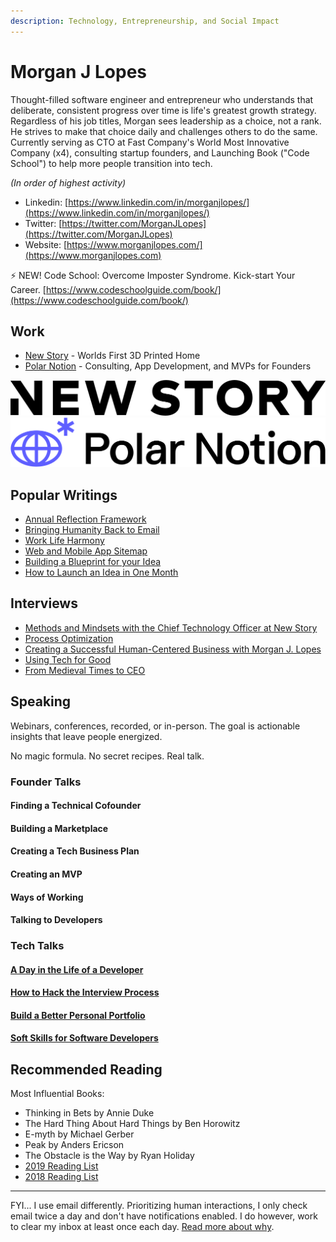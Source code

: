 ```yaml
---
description: Technology, Entrepreneurship, and Social Impact
---
```


# Morgan J Lopes

Thought-filled software engineer and entrepreneur who understands that deliberate, consistent progress over time is life's greatest growth strategy. Regardless of his job titles, Morgan sees leadership as a choice, not a rank. He strives to make that choice daily and challenges others to do the same. Currently serving as CTO at Fast Company's World Most Innovative Company (x4), consulting startup founders, and Launching Book ("Code School") to help more people transition into tech.

_(In order of highest activity)_

* Linkedin: [https://www.linkedin.com/in/morganjlopes/](https://www.linkedin.com/in/morganjlopes/)
* Twitter: [https://twitter.com/MorganJLopes](https://twitter.com/MorganJLopes)
* Website: [https://www.morganjlopes.com/](https://www.morganjlopes.com)

⚡ NEW! Code School: Overcome Imposter Syndrome. Kick-start Your Career. [https://www.codeschoolguide.com/book/](https://www.codeschoolguide.com/book/)

## Work

* [New Story](https://newstorycharity.org) - Worlds First 3D Printed Home
* [Polar Notion](https://www.polarnotion.com) - Consulting, App Development, and MVPs for Founders



![](.gitbook/assets/newstory-primary-logo.png) ![](.gitbook/assets/polarnotion-primary-logo.png)

## Popular Writings

* [Annual Reflection Framework](./)
* [Bringing Humanity Back to Email](https://www.morganjlopes.com/bringing-humanity-back-to-email/)
* [Work Life Harmony](https://www.morganjlopes.com/work-life-harmony/)
* [Web and Mobile App Sitemap](https://medium.com/tenrocket/web-and-mobile-app-sitemap-643b60b0343e)
* [Building a Blueprint for your Idea](https://medium.com/polar-notion/building-a-blueprint-for-your-idea-5acad1bfb6b7)
* [How to Launch an Idea in One Month](https://medium.com/polar-notion/how-to-launch-an-idea-in-1-month-398c54d116b9)

## Interviews

* [Methods and Mindsets with the Chief Technology Officer at New Story](https://podcast.nonprofitmegaphone.com/622294/8188617-morgan-lopes-at-new-story)
* [Process Optimization](https://shrimptankpodcast.com/ep-152-morgan-lopes-process-optimization/)
* [Creating a Successful Human-Centered Business with Morgan J. Lopes](https://www.iheart.com/podcast/269-the-second-mile-47831491/episode/1-3-creating-a-successful-human-centered-business-49175425/)
* [Using Tech for Good](https://www.audible.com/pd/Using-Tech-for-Good-Podcast/B098PXTJHW)
* [From Medieval Times to CEO](https://www.audacy.com/podcasts/2-minute-talk-tips-23509/ep-129-medieval-times-to-ceo-with-morgan-lopes-96455297)

## Speaking

Webinars, conferences, recorded, or in-person. The goal is actionable insights that leave people energized.

No magic formula. No secret recipes. Real talk.

### Founder Talks

#### Finding a Technical Cofounder

#### Building a Marketplace

#### Creating a Tech Business Plan

#### Creating an MVP

#### Ways of Working

#### Talking to Developers

### Tech Talks

#### [A Day in the Life of a Developer](speaking/tech-talks.md#a-day-in-the-life-of-a-developer)

#### [How to Hack the Interview Process](speaking/tech-talks.md#how-to-hack-the-interview-process)

#### [Build a Better Personal Portfolio](speaking/tech-talks.md#build-a-better-personal-portfolio)

#### [Soft Skills for Software Developers](speaking/tech-talks.md#soft-skills-for-software-developers)

## Recommended Reading

Most Influential Books:

* Thinking in Bets by Annie Duke
* The Hard Thing About Hard Things by Ben Horowitz
* E-myth by Michael Gerber
* Peak by Anders Ericson
* The Obstacle is the Way by Ryan Holiday
* [2019 Reading List](https://www.morganjlopes.com/2019-reading-list/)
* [2018 Reading List](https://www.morganjlopes.com/2018-annual-report/#books)

***

FYI... I use email differently. Prioritizing human interactions, I only check email twice a day and don't have notifications enabled. I do however, work to clear my inbox at least once each day. [Read more about why](https://www.morganjlopes.com/bringing-humanity-back-to-email/).
